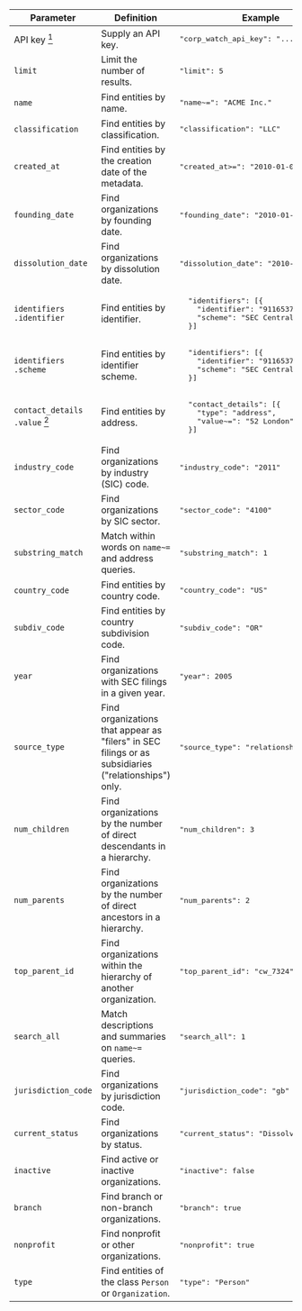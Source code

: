 <div class="table-scroll-outer">
  <div class="table-scroll-inner">
    <table>
      <thead>
        <tr>
          <th class="parameter">Parameter</th>
          <th>Definition</th>
          <th>Example</th>
          <th class="api"><div><div>CorpWatch</div></div></th>
          <th class="api"><div><div>LittleSis</div></div></th>
          <th class="api"><div><div>OpenCorporates</div></div></th>
          <th class="api"><div><div>OpenDuka</div></div></th>
          <th class="api"><div><div>Poderopedia</div></div></th>
        </tr>
      </thead>
      <tbody>
        <tr>
          <td class="parameter">API key <a href="#note1"><sup>1</sup></a></td>
          <td>Supply an API key.</td>
          <td class="example"><pre>"corp_watch_api_key": "..."</pre></td>
          <td><code>=</code></td>
          <td><code>=</code></td>
          <td><code>=</code></td>
          <td><code>=</code></td>
          <td><code>=</code></td>
        </tr>
        <tr>
          <td class="parameter"><code>limit</code></td>
          <td>Limit the number of results.</td>
          <td class="example"><pre>"limit": 5</pre></td>
          <td><code>=</code></td>
          <td><code>=</code></td>
          <td><code>=</code></td>
          <td></td>
          <td></td>
        </tr>
        <tr>
          <td class="parameter"><code>name</code></td>
          <td>Find entities by name.</td>
          <td class="example"><pre>"name~=": "ACME Inc."</pre></td>
          <td><code>~=</code></td>
          <td><code>~=</code></td>
          <td><code>~=</code></td>
          <td><code>~=</code></td>
          <td><code>~=</code></td>
        </tr>
        <tr>
          <td class="parameter"><code>classification</code></td>
          <td>Find entities by classification.</td>
          <td class="example"><pre>"classification": "LLC"</pre></td>
          <td></td>
          <td><code>=</code></td>
          <td><code>=</code> <code>|=</code></td>
          <td></td>
          <td></td>
        </tr>
        <tr>
          <td class="parameter"><code>created_at</code></td>
          <td>Find entities by the creation date of the metadata.</td>
          <td class="example"><pre>"created_at>=": "2010-01-01"</pre></td>
          <td></td>
          <td></td>
          <td><code>&gt;=</code></td>
          <td></td>
          <td></td>
        </tr>
        <tr>
          <td class="parameter"><code>founding_date</code></td>
          <td>Find organizations by founding date.</td>
          <td class="example"><pre>"founding_date": "2010-01-01"</pre></td>
          <td></td>
          <td></td>
          <td><code>=</code> <code>&gt;=</code> <code>&gt;</code> <code>&lt;=</code> <code>&lt;</code></td>
          <td></td>
          <td></td>
        </tr>
        <tr>
          <td class="parameter"><code>dissolution_date</code></td>
          <td>Find organizations by dissolution date.</td>
          <td class="example"><pre>"dissolution_date": "2010-01-01"</pre></td>
          <td></td>
          <td></td>
          <td><code>=</code> <code>&gt;=</code> <code>&gt;</code> <code>&lt;=</code> <code>&lt;</code></td>
          <td></td>
          <td></td>
        </tr>
        <tr>
          <td class="parameter"><code>identifiers<br>.identifier</code></td>
          <td>Find entities by identifier.</td>
          <td class="example"><pre>
  "identifiers": [{
    "identifier": "911653725",
    "scheme": "SEC Central Index Key"
  }]</pre></td>
          <td><code>=</code></td>
          <td></td>
          <td></td>
          <td></td>
          <td></td>
        </tr>
        <tr>
          <td class="parameter"><code>identifiers<br>.scheme</code></td>
          <td>Find entities by identifier scheme.</td>
          <td class="example"><pre>
  "identifiers": [{
    "identifier": "911653725",
    "scheme": "SEC Central Index Key"
  }]</pre></td>
          <td><code>=</code></td>
          <td></td>
          <td></td>
          <td></td>
          <td></td>
        </tr>
        <tr>
          <td class="parameter"><code>contact_details<br>.value</code> <a href="#note2"><sup>2</sup></a></td>
          <td>Find entities by address.</td>
          <td class="example"><pre>
  "contact_details": [{
    "type": "address",
    "value~=": "52 London"
  }]</pre></td>
          <td><code>~=</code></td>
          <td></td>
          <td><code>~=</code></td>
          <td></td>
          <td></td>
        </tr>
        <tr>
          <td class="parameter"><code>industry_code</code></td>
          <td>Find organizations by industry (SIC) code.</td>
          <td class="example"><pre>"industry_code": "2011"</pre></td>
          <td><code>=</code></td>
          <td></td>
          <td><code>=</code> <code>|=</code> <code>a:</code></td>
          <td></td>
          <td></td>
        </tr>
        <tr>
          <td class="parameter"><code>sector_code</code></td>
          <td>Find organizations by SIC sector.</td>
          <td class="example"><pre>"sector_code": "4100"</pre></td>
          <td><code>=</code></td>
          <td></td>
          <td></td>
          <td></td>
          <td></td>
        </tr>
        <tr>
          <td class="parameter"><code>substring_match</code></td>
          <td>Match within words on <code>name~=</code> and address queries.</td>
          <td class="example"><pre>"substring_match": 1</pre></td>
          <td><code>=</code></td>
          <td></td>
          <td></td>
          <td></td>
          <td></td>
        </tr>
        <tr>
          <td class="parameter"><code>country_code</code></td>
          <td>Find entities by country code.</td>
          <td class="example"><pre>"country_code": "US"</pre></td>
          <td><code>=</code></td>
          <td></td>
          <td><code>=</code> <code>|=</code></td>
          <td></td>
          <td></td>
        </tr>
        <tr>
          <td class="parameter"><code>subdiv_code</code></td>
          <td>Find entities by country subdivision code.</td>
          <td class="example"><pre>"subdiv_code": "OR"</pre></td>
          <td><code>=</code></td>
          <td></td>
          <td></td>
          <td></td>
          <td></td>
        </tr>
        <tr>
          <td class="parameter"><code>year</code></td>
          <td>Find organizations with SEC filings in a given year.</td>
          <td class="example"><pre>"year": 2005</pre></td>
          <td><code>=</code> <code>&gt;=</code> <code>&lt;=</code></td>
          <td></td>
          <td></td>
          <td></td>
          <td></td>
        </tr>
        <tr>
          <td class="parameter"><code>source_type</code></td>
          <td>Find organizations that appear as "filers" in SEC filings or as subsidiaries ("relationships") only.</td>
          <td class="example"><pre>"source_type": "relationships"</pre></td>
          <td><code>=</code></td>
          <td></td>
          <td></td>
          <td></td>
          <td></td>
        </tr>
        <tr>
          <td class="parameter"><code>num_children</code></td>
          <td>Find organizations by the number of direct descendants in a hierarchy.</td>
          <td class="example"><pre>"num_children": 3</pre></td>
          <td><code>=</code></td>
          <td></td>
          <td></td>
          <td></td>
          <td></td>
        </tr>
        <tr>
          <td class="parameter"><code>num_parents</code></td>
          <td>Find organizations by the number of direct ancestors in a hierarchy.</td>
          <td class="example"><pre>"num_parents": 2</pre></td>
          <td><code>=</code></td>
          <td></td>
          <td></td>
          <td></td>
          <td></td>
        </tr>
        <tr>
          <td class="parameter"><code>top_parent_id</code></td>
          <td>Find organizations within the hierarchy of another organization.</td>
          <td class="example"><pre>"top_parent_id": "cw_7324"</pre></td>
          <td><code>=</code></td>
          <td></td>
          <td></td>
          <td></td>
          <td></td>
        </tr>
        <tr>
          <td class="parameter"><code>search_all</code></td>
          <td>Match descriptions and summaries on <code>name~=</code> queries.</td>
          <td class="example"><pre>"search_all": 1</pre></td>
          <td></td>
          <td><code>=</code></td>
          <td></td>
          <td></td>
          <td></td>
        </tr>
        <tr>
          <td class="parameter"><code>jurisdiction_code</code></td>
          <td>Find organizations by jurisdiction code.</td>
          <td class="example"><pre>"jurisdiction_code": "gb"</pre></td>
          <td></td>
          <td></td>
          <td><code>=</code> <code>|=</code></td>
          <td></td>
          <td></td>
        </tr>
        <tr>
          <td class="parameter"><code>current_status</code></td>
          <td>Find organizations by status.</td>
          <td class="example"><pre>"current_status": "Dissolved"</pre></td>
          <td></td>
          <td></td>
          <td><code>=</code></td>
          <td></td>
          <td></td>
        </tr>
        <tr>
          <td class="parameter"><code>inactive</code></td>
          <td>Find active or inactive organizations.</td>
          <td class="example"><pre>"inactive": false</pre></td>
          <td></td>
          <td></td>
          <td><code>=</code></td>
          <td></td>
          <td></td>
        </tr>
        <tr>
          <td class="parameter"><code>branch</code></td>
          <td>Find branch or non-branch organizations.</td>
          <td class="example"><pre>"branch": true</pre></td>
          <td></td>
          <td></td>
          <td><code>=</code></td>
          <td></td>
          <td></td>
        </tr>
        <tr>
          <td class="parameter"><code>nonprofit</code></td>
          <td>Find nonprofit or other organizations.</td>
          <td class="example"><pre>"nonprofit": true</pre></td>
          <td></td>
          <td></td>
          <td><code>=</code></td>
          <td></td>
          <td></td>
        </tr>
        <tr>
          <td class="parameter"><code>type</code></td>
          <td>Find entities of the class <code>Person</code> or <code>Organization</code>.</td>
          <td class="example"><pre>"type": "Person"</pre></td>
          <td></td>
          <td></td>
          <td></td>
          <td></td>
          <td><code>=</code></td>
        </tr>
      </tbody>
    </table>
  </div>
</div>
